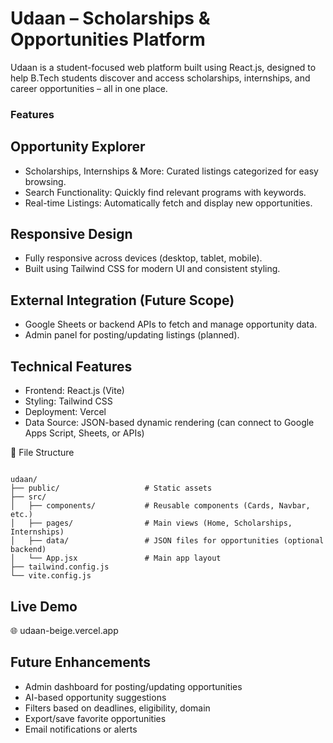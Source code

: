 # Udaan – Scholarships & Opportunities Platform
Udaan is a student-focused web platform built using React.js, designed to help B.Tech students discover and access scholarships, internships, and career opportunities – all in one place.

### Features

## Opportunity Explorer
- Scholarships, Internships & More: Curated listings categorized for easy browsing.
- Search Functionality: Quickly find relevant programs with keywords.
- Real-time Listings: Automatically fetch and display new opportunities.

## Responsive Design
- Fully responsive across devices (desktop, tablet, mobile).
- Built using Tailwind CSS for modern UI and consistent styling.

## External Integration (Future Scope)
- Google Sheets or backend APIs to fetch and manage opportunity data.
- Admin panel for posting/updating listings (planned).

## Technical Features
- Frontend: React.js (Vite)
- Styling: Tailwind CSS
- Deployment: Vercel
- Data Source: JSON-based dynamic rendering (can connect to Google Apps Script, Sheets, or APIs)

📁 File Structure
```

udaan/
├── public/                   # Static assets
├── src/
│   ├── components/           # Reusable components (Cards, Navbar, etc.)
│   ├── pages/                # Main views (Home, Scholarships, Internships)
│   ├── data/                 # JSON files for opportunities (optional backend)
│   └── App.jsx               # Main app layout
├── tailwind.config.js
└── vite.config.js
```
## Live Demo
🌐 udaan-beige.vercel.app

## Future Enhancements
- Admin dashboard for posting/updating opportunities
- AI-based opportunity suggestions
- Filters based on deadlines, eligibility, domain
- Export/save favorite opportunities
- Email notifications or alerts

